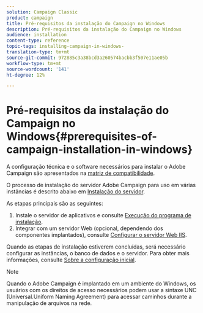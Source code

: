 ```yaml
---
solution: Campaign Classic
product: campaign
title: Pré-requisitos da instalação do Campaign no Windows
description: Pré-requisitos da instalação do Campaign no Windows
audience: installation
content-type: reference
topic-tags: installing-campaign-in-windows-
translation-type: tm+mt
source-git-commit: 972885c3a38bcd3a260574bacbb3f507e11ae05b
workflow-type: tm+mt
source-wordcount: '141'
ht-degree: 12%

---
```



# Pré-requisitos da instalação do Campaign no Windows{#prerequisites-of-campaign-installation-in-windows}

A configuração técnica e o software necessários para instalar o Adobe Campaign são apresentados na [matriz de compatibilidade](../../rn/using/compatibility-matrix.md).

O processo de instalação do servidor Adobe Campaign para uso em várias instâncias é descrito abaixo em [Instalação do servidor](../../installation/using/installing-the-server.md).

As etapas principais são as seguintes:

1. Instale o servidor de aplicativos e consulte [Execução do programa de instalação](../../installation/using/installing-the-server.md#executing-the-installation-program).
1. Integrar com um servidor Web (opcional, dependendo dos componentes implantados), consulte [Configurar o servidor Web IIS](../../installation/using/integration-into-a-web-server-for-windows.md#configuring-the-iis-web-server).

Quando as etapas de instalação estiverem concluídas, será necessário configurar as instâncias, o banco de dados e o servidor. Para obter mais informações, consulte [Sobre a configuração inicial](../../installation/using/about-initial-configuration.md).

>[!NOTE]
>
>Quando o Adobe Campaign é implantado em um ambiente do Windows, os usuários com os direitos de acesso necessários podem usar a sintaxe UNC (Universal.Uniform Naming Agreement) para acessar caminhos durante a manipulação de arquivos na rede.


